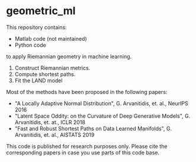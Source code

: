 # geometric_ml
This repository contains:

- Matlab code (not maintained)
- Python code

to apply Riemannian geometry in machine learning.

1. Construct Riemannian metrics.
2. Compute shortest paths.
3. Fit the LAND model

Most of the methods have been proposed in the following papers:

- "A Locally Adaptive Normal Distribution", G. Arvanitidis, et. al., NeurIPS 2016
- "Latent Space Oddity: on the Curvature of Deep Generative Models", G. Arvanitidis, et. at., ICLR 2018
- "Fast and Robust Shortest Paths on Data Learned Manifolds", G. Arvanitidis, et. al., AISTATS 2019

This code is published for research purposes only. Please cite the corresponding papers in case you use parts of this  code base.



